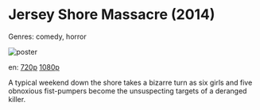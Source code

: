 # Jersey Shore Massacre (2014)

Genres: comedy, horror

![poster](http://image.tmdb.org/t/p/w500/iAo7zItR1MiUUfZkQvNRG1IKQdL.jpg)

en:
  [720p](magnet:?xt=urn:btih:d4c37742e8771031421587f41c7861854ffc3d29&dn=Jersey+Shore+Massacre+(2014)&tr=udp%3A%2F%2Ftracker.yify-torrents.com%2Fannounce&tr=udp%3A%2F%2Fopen.demonii.com%3A1337%2Fannounce&tr=udp%3A%2F%2Fexodus.desync.com%3A6969&tr=udp%3A%2F%2Ftracker.istole.it%3A80&tr=udp%3A%2F%2Ftracker.publicbt.com%3A80&tr=udp%3A%2F%2Ftracker.publichd.eu%3A80%2Fannounce&tr=udp%3A%2F%2Ftracker.openbittorrent.com%3A80%2Fannounce&tr=udp%3A%2F%2Fcoppersurfer.tk%3A6969%2Fannounce)
  [1080p](magnet:?xt=urn:btih:5DF6D2957594CD0F74FCD9F13E3B1C2A2119AD69&tr=udp://glotorrents.pw:6969/announce&tr=udp://tracker.opentrackr.org:1337/announce&tr=udp://torrent.gresille.org:80/announce&tr=udp://tracker.openbittorrent.com:80&tr=udp://tracker.coppersurfer.tk:6969&tr=udp://tracker.leechers-paradise.org:6969&tr=udp://p4p.arenabg.ch:1337&tr=udp://tracker.internetwarriors.net:1337)
  


A typical weekend down the shore takes a bizarre turn as six girls and five obnoxious fist-pumpers become the unsuspecting targets of a deranged killer.